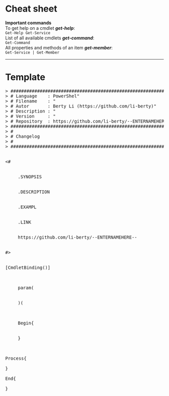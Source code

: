 # Cheat sheet
**Important commands**  
To get help on a cmdlet *__get-help__*:  
`Get-Help Get-Service`  
List of all available cmdlets *__get-command__*:  
`Get-Command`  
All properties and methods of an item *__get-member__*:  
`Get-Service | Get-Member`  
***

# Template
<pre>
> ###############################################################################################################
> # Language    : PowerShel"
> # Filename    : "
> # Autor       : Berty Li (https://github.com/li-berty)"
> # Description : "
> # Version     : "
> # Repository  : https://github.com/li-berty/--ENTERNAMEHERE--
> ###############################################################################################################
> #
> # Changelog
> #
> ###############################################################################################################

 <dt><#</dt>
  <dd>.SYNOPSIS</dd>
  <dd>.DESCRIPTION</dd>
  <dd>.EXAMPL</dd>
  <dd>.LINK</dd>
  <dd>https://github.com/li-berty/--ENTERNAMEHERE--</dd>
 <dt>#></dt>

<dt>[CmdletBinding()]</dt>

  <dd>param(</dd>
  <dd>)(</dd>

  <dd>Begin{</dd>
  <dd>}</dd>


Process{

}

End{

}
</dl>
</pre>
